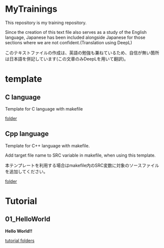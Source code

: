 # MyTrainings
This repository is my training repository.

Since the creation of this text file also serves as a study of the English language, Japanese has been included alongside Japanese for those sections where we are not confident.(Translation using DeepL)

このテキストファイルの作成は、英語の勉強も兼ねているため、自信が無い箇所は日本語を併記しています(この文章のみDeepLを用いて翻訳)。

# template

## C language

Template for C language with makefile

[folder](template/c)

## Cpp language

Template for C++ language with makefile.

Add target file name to SRC variable in makefile, when using this template.

本テンプレートを利用する場合はmakefile内のSRC変数に対象のソースファイルを追加してください。

[folder](template/cpp)

# Tutorial

## 01_HelloWorld

**Hello World!!**

[tutorial folders](tutorial/01_HelloWorld)

